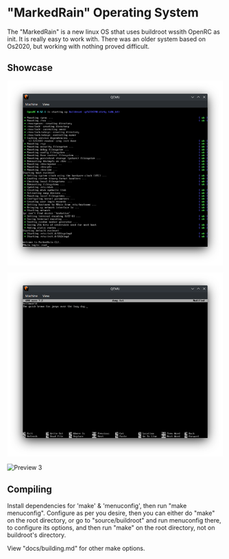 # "MarkedRain" Operating System

The "MarkedRain" is a new linux OS sthat uses buildroot wssith OpenRC as init. It is really easy to work with. There was an older system based on Os2020, but working with nothing proved difficult.

## Showcase


![Preview 1](media/preview1.png "MarkedRain OS preview 1")

![Preview 2](media/preview2.png "MarkedRain OS preview 2")

![Preview 3](media/preview3.gif "MarkedRain OS preview 3")

## Compiling

Install dependencies for 'make' & 'menuconfig', then run "make menuconfig". Configure as per you desire, then you can either do "make" on the root directory, or go to "source/buildroot" and run menuconfig there, to configure its options, and then run "make" on the root directory, not on buildroot's directory.

View "docs/building.md" for other make options.
